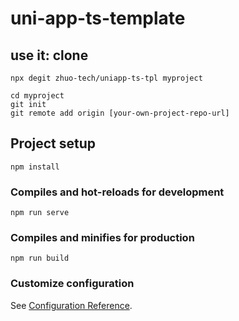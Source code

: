 # uni-app-ts-template

## use it: clone

```
npx degit zhuo-tech/uniapp-ts-tpl myproject

cd myproject
git init
git remote add origin [your-own-project-repo-url]
```

## Project setup
```
npm install
```

### Compiles and hot-reloads for development
```
npm run serve
```

### Compiles and minifies for production
```
npm run build
```

### Customize configuration
See [Configuration Reference](https://cli.vuejs.org/config/).
